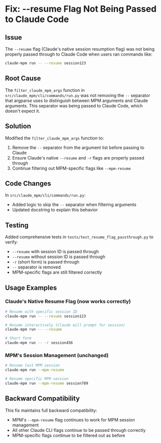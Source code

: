 # Fix: --resume Flag Not Being Passed to Claude Code

## Issue
The `--resume` flag (Claude's native session resumption flag) was not being properly passed through to Claude Code when users ran commands like:
```bash
claude-mpm run -- --resume session123
```

## Root Cause
The `filter_claude_mpm_args` function in `src/claude_mpm/cli/commands/run.py` was not removing the `--` separator that argparse uses to distinguish between MPM arguments and Claude arguments. This separator was being passed to Claude Code, which doesn't expect it.

## Solution
Modified the `filter_claude_mpm_args` function to:
1. Remove the `--` separator from the argument list before passing to Claude
2. Ensure Claude's native `--resume` and `-r` flags are properly passed through
3. Continue filtering out MPM-specific flags like `--mpm-resume`

## Code Changes
In `src/claude_mpm/cli/commands/run.py`:
- Added logic to skip the `--` separator when filtering arguments
- Updated docstring to explain this behavior

## Testing
Added comprehensive tests in `tests/test_resume_flag_passthrough.py` to verify:
- `--resume` with session ID is passed through
- `--resume` without session ID is passed through  
- `-r` (short form) is passed through
- `--` separator is removed
- MPM-specific flags are still filtered correctly

## Usage Examples

### Claude's Native Resume Flag (now works correctly)
```bash
# Resume with specific session ID
claude-mpm run -- --resume session123

# Resume interactively (Claude will prompt for session)
claude-mpm run -- --resume

# Short form
claude-mpm run -- -r session456
```

### MPM's Session Management (unchanged)
```bash
# Resume last MPM session
claude-mpm run --mpm-resume

# Resume specific MPM session
claude-mpm run --mpm-resume session789
```

## Backward Compatibility
This fix maintains full backward compatibility:
- MPM's `--mpm-resume` flag continues to work for MPM session management
- All other Claude CLI flags continue to be passed through correctly
- MPM-specific flags continue to be filtered out as before
